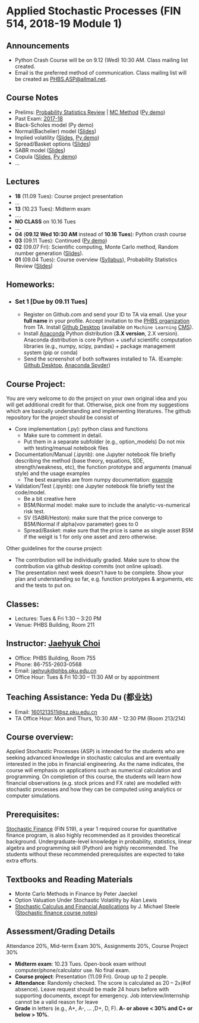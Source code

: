 # Applied Stochastic Processes (FIN 514, 2018-19 Module 1)

## Announcements
* Python Crash Course will be on 9.12 (Wed) 10:30 AM. Class mailing list created.
* Email is the preferred method of communication. Class mailing list will be created as PHBS.ASP@allmail.net.

## Course Notes
* Prelims: [Probability Statistics Review](files/Prob_Stat_Review.pdf) | [MC Method](files/MCmethod.pdf) ([Py demo](py/MC_Demo.ipynb))
* Past Exam: [2017-18](files/ASP2017_Midterm.pdf)
* Black-Scholes model (Py demo)
* Normal(Bachelier) model ([Slides](files/Normal_Model.pdf))
* Implied volatility ([Slides](files/ImpVol.pdf), [Py demo](py/BlackScholes_ImpliedVol.ipynb))
* Spread/Basket options ([Slides](files/SpreadBasketOption.pdf))
* SABR model ([Slides](files/SABRmodel.pdf))
* Copula ([Slides](files/Copula.pdf), [Py demo](py/Demo_Copula.ipynb))
* ...


## Lectures
* __18__ (11.09 Tues): Course project presentation
* ...
* __13__ (10.23 Tues): Midterm exam
* ....
* __NO CLASS__ on 10.16 Tues
* ...
* __04__ (__09.12 Wed 10:30 AM__ instead of __10.16 Tues__): Python crash course
* __03__ (09.11 Tues): Continued ([Py demo](py/MC_Demo.ipynb))
* __02__ (09.07 Fri): Scientific computing, Monte Carlo method, Random number generation ([Slides](files/MCmethod.pdf)). 
* __01__ (09.04 Tues): Course overview ([Syllabus](files/syllabus.pdf)), Probability Statistics Review ([Slides](files/Prob_Stat_Review.pdf))

## Homeworks:
* ### __Set 1__ [Due by 09.11 Tues]
  * Register on Github.com and send your ID to TA via email. Use your __full name__ in your profile. Accept invitation to the [PHBS organization](https://github.com/orgs/PHBS/people) from TA. Install [Github Desktop](https://desktop.github.com/) (available on `Machine Learning` [CMS](http://cms.phbs.pku.edu.cn/claroline/course/index.php?cid=FN570)). 
  * Install [Anaconda](https://www.anaconda.com/download/) Python distribution (__3.X version__, 2.X version). Anaconda distribution is core Python + useful scientific computation libraries (e.g., numpy, scipy, pandas) + package management system (pip or conda)
  * Send the screenshot of both softwares installed to TA. (Example: [Github Desktop](files/Choi_Jaehyuk_Github.png), [Anaconda Spyder](files/Choi_Jaehyuk_Python.png))

## Course Project:

You are very welcome to do the project on your own original idea and you will get additional credit for that. Otherwise, pick one from my suggestions which are basically understanding and implementing literatures. The github repository for the project should be consist of

* Core implementation (.py): python class and functions
  * Make sure to comment in detail.
  * Put them in a separate subfolder (e.g., option_models) Do not mix with testing/manual notebook files
* Documentation/Manual (.ipynb): one Jupyter notebook file briefly describing the method (base theory, equations, SDE, strength/weakness, etc), the function prototype and arguments (manual style) and the usage examples
  * The best examples are from numpy documentation: [example](https://docs.scipy.org/doc/numpy-1.10.1/reference/routines.polynomials.hermite.html)
* Validation/Test (.ipynb): one Jupyter notebook file briefly test the code/model.
  * Be a bit creative here
  * BSM/Normal model: make sure to include the analytic-vs-numerical risk test.
  * SV (SABR/Heston): make sure that the price converge to BSM/Normal if alpha(vov parameter) goes to 0
  * Spread/Basket: make sure that the price is same as single asset BSM if the weigit is 1 for only one asset and zero otherwise.
  
Other guidelines for the course project:
* The contribution will be individually graded. Make sure to show the contribution via github desktop commits (not online upload).
* The presentation next week doesn't have to be complete. Show your plan and understanding so far, e.g. function prototypes & arguments, etc and the tests to put on.

## Classes: 
* Lectures: Tues & Fri 1:30 – 3:20 PM
* Venue: PHBS Building, Room 211

## Instructor: [Jaehyuk Choi](http://www.jaehyukchoi.net/phbs_en)
* Office: PHBS Building, Room 755
* Phone: 86-755-2603-0568
* Email: jaehyuk@phbs.pku.edu.cn
* Office Hour: Tues & Fri 10:30 – 11:30 AM or by appointment

## Teaching Assistance: Yeda Du (都业达)
* Email: 1601213511@sz.pku.edu.cn
* TA Office Hour: Mon and Thurs, 10:30 AM - 12:30 PM (Room 213/214)

## Course overview: 
Applied Stochastic Processes (ASP) is intended for the students who are
seeking advanced knowledge in stochastic calculus and are eventually interested in the jobs in
financial engineering. As the name indicates, the course will emphasis on applications such as
numerical calculation and programming. On completion of this course, the students will learn
how financial observations (e.g. stock prices and FX rate) are modelled with stochastic
processes and how they can be computed using analytics or computer simulations.

## Prerequisites: 
[Stochastic Finance](https://github.com/PHBS/2017.M3.StoFin) (FIN 519), a year 1 required course for quantitative finance program, is also highly recommended as it provides theoretical background. Undergraduate-level knowledge in probability, statistics, linear algebra and programming skill (Python) are highly recommended. The students without these recommended prerequisites are expected to take extra efforts.

##  Textbooks and Reading Materials
* Monte Carlo Methods in Finance by Peter Jaeckel
* Option Valuation Under Stochastic Volatility by Alan Lewis
* [Stochastic Calculus and Financial Applications](http://www-stat.wharton.upenn.edu/~steele/StochasticCalculus.html) by J. Michael Steele
([Stochastic finance course notes](https://github.com/PHBS/2016.M3.StoFin/blob/master/files/Notes%20Steele.pdf))

## Assessment/Grading Details
Attendance 20%, Mid-term Exam 30%, Assignments 20%, Course Project 30%
* __Midterm exam__: 10.23 Tues. Open-book exam without computer/phone/calculator use. No final exam.
* __Course project__: Presentation (11.09 Fri). Group up to 2 people.
* __Attendance__: Randomly checked. The score is calculated as 20 – 2`x`(#of absence). Leave request should be made 24 hours before with supporting documents, except for emergency. Job interview/internship cannot be a valid reason for leave
* __Grade__ in letters (e.g., A+, A-, ... ,D+, D, F). __A- or above < 30% and C+ or below > 10%__.
